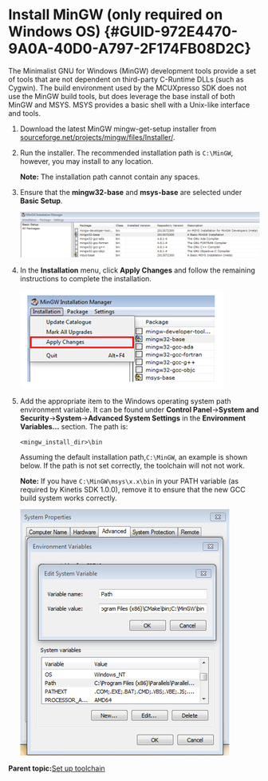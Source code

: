 # Install MinGW \(only required on Windows OS\) {#GUID-972E4470-9A0A-40D0-A797-2F174FB08D2C}

The Minimalist GNU for Windows \(MinGW\) development tools provide a set of tools that are not dependent on third-party C-Runtime DLLs \(such as Cygwin\). The build environment used by the MCUXpresso SDK does not use the MinGW build tools, but does leverage the base install of both MinGW and MSYS. MSYS provides a basic shell with a Unix-like interface and tools.

1.  Download the latest MinGW mingw-get-setup installer from [sourceforge.net/projects/mingw/files/Installer/](http://sourceforge.net/projects/mingw/files/Installer/).
2.  Run the installer. The recommended installation path is `C:\MinGW`, however, you may install to any location.

    **Note:** The installation path cannot contain any spaces.

3.  Ensure that the **mingw32-base** and **msys-base** are selected under **Basic Setup**.

    ![](../images/setup_mingw_and_msys.png "Set up MinGW and MSYS")

4.  In the **Installation** menu, click **Apply Changes** and follow the remaining instructions to complete the installation.

    ![](../images/complete_mingw_and_msys_installation.png "Complete MinGW and MSYS installation")

5.  Add the appropriate item to the Windows operating system path environment variable. It can be found under **Control Panel**-\>**System and Security**-\>**System**-\>**Advanced System Settings** in the **Environment Variables...** section. The path is:

    ```
    <mingw_install_dir>\bin
    ```

    Assuming the default installation path,`C:\MinGW`, an example is shown below. If the path is not set correctly, the toolchain will not not work.

    **Note:** If you have `C:\MinGW\msys\x.x\bin` in your PATH variable \(as required by Kinetis SDK 1.0.0\), remove it to ensure that the new GCC build system works correctly.

    ![](../images/add_path_systems_environment.png "Add Path to systems environment")


**Parent topic:**[Set up toolchain](../topics/set_up_toolchain.md)

